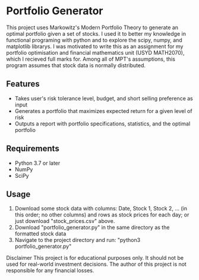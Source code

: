 
# Portfolio Generator

This project uses Markowitz's Modern Portfolio Theory to generate an optimal portfolio given a set of stocks. I used it to better my knowledge in functional programing with python and to explore the scipy, numpy, and matplotlib librarys. I was motivated to write this as an assignment for my portfolio optimisation and financial mathematics unit (USYD MATH2070), which I recieved full marks for. Among all of MPT's assumptions, this program assumes that stock data is normally distributed.

## Features

- Takes user's risk tolerance level, budget, and short selling preference as input
- Generates a portfolio that maximizes expected return for a given level of risk
- Outputs a report with portfolio specifications, statistics, and the optimal portfolio

## Requirements

- Python 3.7 or later
- NumPy
- SciPy

## Usage

1. Download some stock data with columns: Date, Stock 1, Stock 2, ... (in this order; no other columns) and rows as stock prices for each day; or just download "stock_prices.csv" above.
2. Download "portfolio_generator.py" in the same directory as the formatted stock data
3. Navigate to the project directory and run: "python3 portfolio_generator.py"

Disclaimer
This project is for educational purposes only. It should not be used for real-world investment decisions. The author of this project is not responsible for any financial losses.

